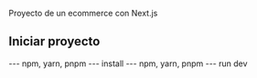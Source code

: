 Proyecto de un ecommerce con Next.js

## Iniciar proyecto

--- npm, yarn, pnpm --- install
--- npm, yarn, pnpm --- run dev
